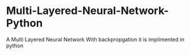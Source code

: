 # Multi-Layered-Neural-Network-Python
A Multi Layered Neural Network With backpropgation it is implimented in python
